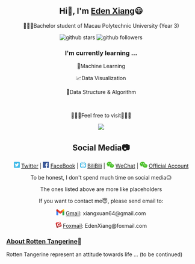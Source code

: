 <div align="center">
  <h2>Hi👋, I'm <a href="https://EdenXiang.link">Eden Xiang</a>😃 </h2>
  <p>🧑🏼‍🎓Bachelor student of Macau Polytechnic University (Year 3)</p>
  <p>
    <img src="https://img.shields.io/github/stars/RottenTangerine?style=social" alt="github stars">
    <img src="https://img.shields.io/github/followers/RottenTangerine?style=social" alt="github followers">
  </p>
  <h3>I'm currently learning ...</h3>
  <p>🤖Machine Learning</p>
  <p>📈Data Visualization</p>
  <p>🧮Data Structure & Algorithm</p>
  <br>
  <p>🎉🎉🎉Feel free to visit🎉🎉🎉</p>
  <p>
    <img src="https://github-readme-stats.vercel.app/api/top-langs/?username=RottenTangerine&theme=blue-black&bg_color=00000000&layout=compact")
  </p>
</div>
<div align="center">
  <h2>Social Media📷</h2>
  <p>
    <img height="16px" src="img/twitter_ico.png"> <a href="https://twitter.com/xiang_eden">Twitter</a> | 
    <img height="16px" src="img/facebook_ico.png"> <a href="https://www.facebook.com/eden.xiang.50">FaceBook</a> | 
    <img height="16px" src="img/bilibili_ico.png"> <a href="https://space.bilibili.com/12191922">BiliBili</a> | 
    <img height="16px" src="img/wechat_ico.png"> <a href="https://github.com/RottenTangerine/RottenTangerine/blob/main/img/wechat_official_account.jpg">WeChat</a> | 
    <img height="16px" src="img/wechat_ico.png"> <a href="https://github.com/RottenTangerine/RottenTangerine/blob/main/img/wechat_qr.png">Official Account</a>
  </p>
  <p>To be honest, I don't spend much time on social media😥</p>
  <p>The ones listed above are more like placeholders</p>
  <p>If you want to contact me😇, please send email to:</p>
  <p><img height="16px" src="img/gmail_ico.png"> <a href="https://mail.google.com/">Gmail</a>: xiangxuan64@gmail.com</p>
  <p><img height="16px" src="img/foxmail_ico.png"> <a href="https://www.foxmail.com/">Foxmail</a>: EdenXiang@foxmail.com</p>
</div>



<div>
<h3><ins>About Rotten Tangerine</ins>🍊</h3>
<p>Rotten Tangerine represent an attitude towards life ... (to be continued)</p>
</div>






